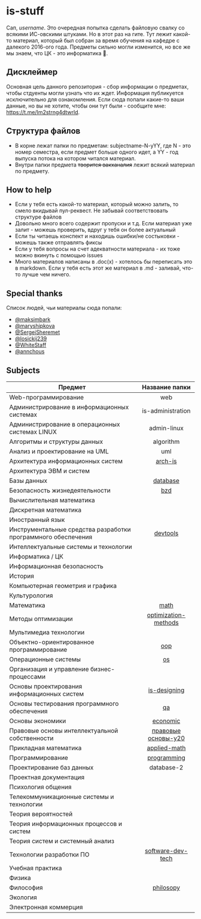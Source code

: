 # is-stuff

Сап, *username*. Это очередная попытка сделать файловую свалку со всякими ИС-овскими штуками. Но в этот раз на гите. Тут лежит какой-то материал, который был собран за время обучения на кафедре с далекого 2016-ого года. Предметы сильно могли изменится, но все же мы знаем, что ЦК - это информатика :new_moon_with_face:.

## Дисклеймер

Основная цель данного репозитория - сбор информации о предметах, чтобы стдуенты могли узнать что их ждет. Информация публикуется исключительно для ознакомления. Если сюда попали какие-то ваши данные, но вы не хотите, чтобы они тут были - сообщите мне: https://t.me/Im2strng4dtwrld.

## Структура файлов
- В корне лежат папки по предметам: subjectname-N-yYY, где N - это номер семестра, если предмет больше одного идет, а YY - год выпуска потока на котором читался материал.
- Внутри папки предмета ~~творится вакханалия~~ лежит всякий материал по предмету.

## How to help
- Если у тебя есть какой-то материал, который можно залить, то смело вкидывай пул-реквест. Не забывай соответствовать структуре файлов
- Довольно много всего содержит пропуски и т.д. Если материал уже залит - можешь проверить, вдруг у тебя он более актуальный
- Если ты читаешь конспект и находишь ошибки/не состыковки - можешь также отправлять фиксы
- Если у тебя вопросы на счет адекватности материала - их тоже можно вкинуть с помощью issues
- Много материалов написаны в .doc(x) - хотелось бы переписать это в markdown. Если у тебя есть этот же материал в .md - заливай, что-то лучше чем ничего.

## Special thanks

Список людей, чьи материалы сюда попали:
- [@maksimbark](https://github.com/maksimbark)
- [@maryshipkova](https://github.com/maryshipkova)
- [@SergeiSheremet](https://github.com/SergeiSheremet)
- [@losickij239](https://github.com/losickij239)
- [@WhiteStaff](https://github.com/WhiteStaff)
- [@annchous](https://github.com/annchous)

## Subjects

| Предмет | Название папки |
| ------------- |:------------------:|
|Web-программирование|web|
|Администрирование в информационных системах|is-administration|
|Администрирование в операционных системах LINUX|admin-linux|
|Алгоритмы и структуры данных|algorithm|
|Анализ и проектирование на UML|uml|
|Архитектура информационных систем|[arch-is](/arch-is-y20)|
|Архитектура ЭВМ и систем| |
|Базы данных|[database](/database)|
|Безопасность жизнедеятельности|[bzd](/bzd-y21)|
|Вычислительная математика| |
|Дискретная математика| |
|Иностранный язык| |
|Инструментальные средства разработки программного обеспечения|[devtools](/devtools)|
|Интеллектуальные системы и технологии| |
|Информатика / ЦК| |
|Информационная безопасность| |
|История| |
|Компьютерная геометрия и графика| |
|Культурология| |
|Математика|[math](/math-1-y20)|
|Методы оптимизации|[optimization-methods](/optimization-methods-y20)|
|Мультимедиа технологии| |
|Объектно-ориентированное программирование|[oop](/oop)|
|Операционные системы|[os](/os-y20)|
|Организация и управление бизнес-процессами| |
|Основы проектирования информационных систем|[is-designing](/is-designing-y20)|
|Основы тестирования программного обеспечения|[qa](/qa-y20)|
|Основы экономики|[economic](/economic-y20)|
|Правовые основы интеллектуальной собственности|[правовые основы-y20](/%D0%BF%D1%80%D0%B0%D0%B2%D0%BE%D0%B2%D1%8B%D0%B5%20%D0%BE%D1%81%D0%BD%D0%BE%D0%B2%D1%8B-y20)|
|Прикладная математика|[applied-math](/applied-math-y20)|
|Программирование|[programming](/programming)|
|Проектирование баз данных|database-2|
|Проектная документация| |
|Психология общения| |
|Телекоммуникационные системы и технологии| |
|Теория вероятностей| |
|Теория информационных процессов и систем| |
|Теория систем и системный анализ| |
|Технологии разработки ПО|[software-dev-tech](/software-dev-tech/y20)|
|Учебная практика| |
|Физика| |
|Философия|[philosopy](/philosopy-y20)|
|Экология| |
|Электронная коммерция| |
